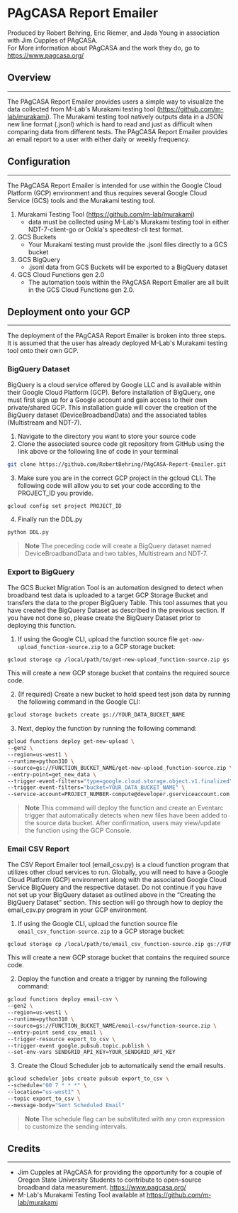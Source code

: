 # PAgCASA Report Emailer
Produced by Robert Behring, Eric Riemer, and Jada Young in association with Jim Cupples of PAgCASA.
<br>For More information about PAgCASA and the work they do, go to https://www.pagcasa.org/

## Overview
---
The PAgCASA Report Emailer provides users a simple way to visualize the data collected from M-Lab's Murakami testing tool (https://github.com/m-lab/murakami). The Murakami testing tool natively outputs data in a JSON new line format (.jsonl) which is hard to read and just as difficult when comparing data from different tests. The PAgCASA Report Emailer provides an email report to a user with either daily or weekly frequency. 


## Configuration
---
The PAgCASA Report Emailer is intended for use within the Google Cloud Platform (GCP) environment and thus requires several Google Cloud Service (GCS) tools and the Murakami testing tool. 

1. Murakami Testing Tool (https://github.com/m-lab/murakami)
    - data must be collected using M-Lab's Murakami testing tool in either NDT-7-client-go or Ookla's speedtest-cli test format.
2. GCS Buckets
    - Your Murakami testing must provide the .jsonl files directly to a GCS bucket
3. GCS BigQuery
    - .jsonl data from GCS Buckets will be exported to a BigQuery dataset
4. GCS Cloud Functions gen 2.0
    - The automation tools within the PAgCASA Report Emailer are all built in the GCS Cloud Functions gen 2.0. 


## Deployment onto your GCP
---
The deployment of the PAgCASA Report Emailer is broken into three steps. It is assumed that the user has already deployed M-Lab's Murakami testing tool onto their own GCP.


### BigQuery Dataset
BigQuery is a cloud service offered by Google LLC and is available within their Google Cloud Platform (GCP). Before installation of BigQuery, one must first sign up for a Google account and gain access to their own private/shared GCP. This installation guide will cover the creation of the BigQuery dataset (DeviceBroadbandData) and the associated tables (Multistream and NDT-7). 

1. Navigate to the directory you want to store your source code
2. Clone the associated source code git repository from GitHub using the link above or the following line of code in your terminal

```bash
git clone https://github.com/RobertBehring/PAgCASA-Report-Emailer.git
```

3. Make sure you are in the correct GCP project in the gcloud CLI. The following code will allow you to set your code according to the PROJECT_ID you provide.

```bash
gcloud config set project PROJECT_ID
```

4. Finally run the DDL.py

```bash
python DDL.py
```

> **Note**
> The preceding code will create a BigQuery dataset named DeviceBroadbandData and two tables, Multistream and NDT-7.


### Export to BigQuery
The GCS Bucket Migration Tool is an automation designed to detect when broadband test data is uploaded to a target GCP Storage Bucket and transfers the data to the proper BigQuery Table. This tool assumes that you have created the BigQuery Dataset as described in the previous section. If you have not done so, please create the BigQuery Dataset prior to deploying this function. 

1. If using the Google CLI, upload the function source file `get-new-upload_function-source.zip` to a GCP storage bucket:

```bash
gcloud storage cp /local/path/to/get-new-upload_function-source.zip gs://FUNCTION_BUCKET_NAME/
```

This will create a new GCP storage bucket that contains the required source code. 

2. (If required) Create a new bucket to hold speed test json data by running the following command in the Google CLI:

```bash
gcloud storage buckets create gs://YOUR_DATA_BUCKET_NAME
```

3. Next, deploy the function by running the following command:
```bash
gcloud functions deploy get-new-upload \
--gen2 \
--region=us-west1 \
--runtime=python310 \
--source=gs://FUNCTION_BUCKET_NAME/get-new-upload_function-source.zip \
--entry-point=get_new_data \
--trigger-event-filters="type=google.cloud.storage.object.v1.finalized" \
--trigger-event-filters="bucket=YOUR_DATA_BUCKET_NAME" \
--service-account=PROJECT_NUMBER-compute@developer.gserviceaccount.com
```

> **Note**
> This command will deploy the function and create an Eventarc trigger that automatically detects when new files have been added to the source data bucket. After confirmation, users may view/update the function using the GCP Console.


### Email CSV Report
The CSV Report Emailer tool (email_csv.py) is a cloud function program that utilizes other cloud services to run. Globally, you will need to have a Google Cloud Platform (GCP) environment along with the associated Google Cloud Service BigQuery and the respective dataset. Do not continue if you have not set up your BigQuery dataset as outlined above in the “Creating the BigQuery Dataset” section. This section will go through how to deploy the email_csv.py program in your GCP environment. 

1. If using the Google CLI, upload the function source file `email_csv_function-source.zip` to a GCP storage bucket:

```bash
gcloud storage cp /local/path/to/email_csv_function-source.zip gs://FUNCTION_BUCKET_NAME/
```
This will create a new GCP storage bucket that contains the required source code. 

2. Deploy the function and create a trigger by running the following command:

```bash
gcloud functions deploy email-csv \
--gen2 \
--region=us-west1 \
--runtime=python310 \
--source=gs://FUNCTION_BUCKET_NAME/email-csv/function-source.zip \
--entry-point send_csv_email \
--trigger-resource export_to_csv \
--trigger-event google.pubsub.topic.publish \
--set-env-vars SENDGRID_API_KEY=YOUR_SENDGRID_API_KEY
```

3. Create the Cloud Scheduler job to automatically send the email results. 

```bash
gcloud scheduler jobs create pubsub export_to_csv \
--schedule="00 7 * * *" \
--location="us-west1" \
--topic export_to_csv \
--message-body="Sent Scheduled Email"
```

> **Note** 
>The schedule flag can be substituted with any cron expression to customize the sending intervals.


<!-- ## Appendix -->


## Credits
---
- Jim Cupples at PAgCASA for providing the opportunity for a couple of Oregon State University Students to contribute to open-source broadband data measurement. https://www.pagcasa.org/
- M-Lab's Murakami Testing Tool available at https://github.com/m-lab/murakami